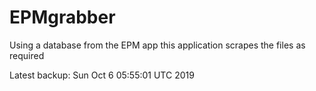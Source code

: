 # EPMgrabber
Using a database from the EPM app this application scrapes the files as required


Latest backup: Sun Oct 6 05:55:01 UTC 2019

